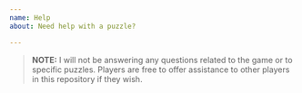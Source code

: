 ```yaml
---
name: Help
about: Need help with a puzzle?

---
```


> **NOTE:** I will not be answering any questions related to the game or to specific puzzles.
> Players are free to offer assistance to other players in this repository if they wish.
